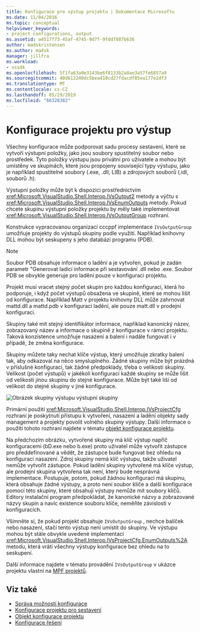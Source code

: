```yaml
---
title: Konfigurace pro výstup projektu | Dokumentace Microsoftu
ms.date: 11/04/2016
ms.topic: conceptual
helpviewer_keywords:
- project configurations, output
ms.assetid: a4517f73-45af-4745-9d7f-9fddf887b636
author: madskristensen
ms.author: madsk
manager: jillfra
ms.workload:
- vssdk
ms.openlocfilehash: 5f1fa63a0e3143be6f8133b2a8ae3a57fe6857a9
ms.sourcegitcommit: 40d612240dc5bea418cd27fdacdf85ea177e2df3
ms.translationtype: MT
ms.contentlocale: cs-CZ
ms.lasthandoff: 05/29/2019
ms.locfileid: "66328382"
---
```

# <a name="project-configuration-for-output"></a>Konfigurace projektu pro výstup
Všechny konfigurace může podporovat sadu procesy sestavení, které se vytvoří výstupní položky, jako jsou soubory spustitelný soubor nebo prostředek. Tyto položky výstupu jsou privátní pro uživatele a mohou být umístěny ve skupinách, které jsou propojeny související typy výstupu, jako je například spustitelné soubory (.exe, .dll, LIB) a zdrojových souborů (.idl, souborů .h).

 Výstupní položky může být k dispozici prostřednictvím <xref:Microsoft.VisualStudio.Shell.Interop.IVsOutput2> metody a výčtu s <xref:Microsoft.VisualStudio.Shell.Interop.IVsEnumOutputs> metody. Pokud chcete skupinu výstupní položky projektu by měly také implementovat <xref:Microsoft.VisualStudio.Shell.Interop.IVsOutputGroup> rozhraní.

 Konstrukce vypracovanou organizací cccppf implementace `IVsOutputGroup` umožňuje projekty do výstupů skupiny podle využití. Například knihovny DLL mohou být seskupeny s jeho databázi programu (PDB).

> [!NOTE]
> Soubor PDB obsahuje informace o ladění a je vytvořen, pokud je zadán parametr "Generovat ladicí informace při sestavování .dll nebo .exe. Soubor PDB se obvykle generuje pro ladění pouze v konfiguraci projektu.

 Projekt musí vracet stejný počet skupin pro každou konfiguraci, která ho podporuje, i když počet výstupů obsažena ve skupině, které se mohou lišit od konfigurace. Například Matt v projektu knihovny DLL může zahrnovat mattd.dll a mattd.pdb v konfiguraci ladění, ale pouze matt.dll v prodejní konfiguraci.

 Skupiny také mít stejný identifikátor informace, například kanonický název, zobrazovaný název a informace o skupině z konfigurace v rámci projektu. Taková konzistence umožňuje nasazení a balení i nadále fungovat i v případě, že změna konfigurace.

 Skupiny můžete taky nechat klíče výstup, který umožňuje zkratky balení tak, aby odkazoval na něco smysluplného. Žádné skupiny může být prázdná v příslušné konfiguraci, tak žádné předpoklady, třeba o velikosti skupiny. Velikost (počet výstupů) v jakékoli konfiguraci každé skupiny se může lišit od velikosti jinou skupinu do stejné konfigurace. Může být také liší od velikost do stejné skupiny v jiné konfigurace.

 ![Obrázek skupiny výstupu](../../extensibility/internals/media/vsoutputgroups.gif "vsOutputGroups") výstupní skupiny

 Primární použití <xref:Microsoft.VisualStudio.Shell.Interop.IVsProjectCfg> rozhraní je poskytnutí přístupu k vytvoření, nasazení a ladění objekty sady management a projekty povolit volného skupiny výstupy. Další informace o použití tohoto rozhraní najdete v tématu [objekt konfigurace projektu](../../extensibility/internals/project-configuration-object.md).

 Na předchozím obrázku, vytvořené skupiny má klíč výstup napříč konfiguracemi (bD.exe nebo b.exe) proto uživatel může vytvořit zástupce pro předdefinované a vědět, že zástupce bude fungovat bez ohledu na konfiguraci nasazení. Zdroj skupiny nemá klíč výstupu, takže uživatel nemůže vytvořit zástupce. Pokud ladění skupiny vytvořené má klíče výstup, ale prodejní skupina vytvořena tak není, který bude nesprávná implementace. Postupuje, potom, pokud žádnou konfiguraci má skupinu, která obsahuje žádné výstupy, a proto není soubor klíče a další konfigurace pomocí této skupiny, které obsahují výstupy nemůže mít soubory klíčů. Editory instalační program předpokládat, že kanonické názvy a zobrazované názvy skupin a navíc existence souboru klíče, neměňte závislosti v konfiguracích.

 Všimněte si, že pokud projekt obsahuje `IVsOutputGroup` , nechce balíček nebo nasazení, stačí tento výstup není umístit do skupiny. Ve výstupu mohou být stále obvykle uvedené implementací <xref:Microsoft.VisualStudio.Shell.Interop.IVsProjectCfg.EnumOutputs%2A> metodu, která vrátí všechny výstupy konfigurace bez ohledu na to seskupení.

 Další informace najdete v tématu provádění `IVsOutputGroup` v ukázce projektu vlastní na [MPF projektů](https://github.com/tunnelvisionlabs/MPFProj10).

## <a name="see-also"></a>Viz také
- [Správa možností konfigurace](../../extensibility/internals/managing-configuration-options.md)
- [Konfigurace projektu pro sestavení](../../extensibility/internals/project-configuration-for-building.md)
- [Objekt konfigurace projektu](../../extensibility/internals/project-configuration-object.md)
- [Konfigurace řešení](../../extensibility/internals/solution-configuration.md)